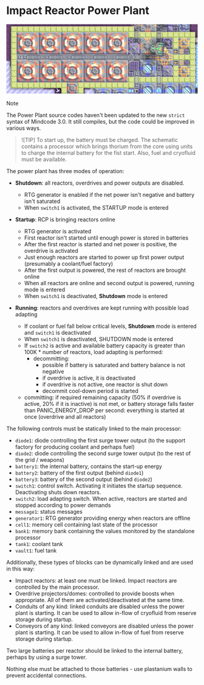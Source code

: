 # Impact Reactor Power Plant

![Screenshot of the schematics in action](power-plant.png)

> [!NOTE]
> The Power Plant source codes haven't been updated to the new `strict` syntax of Mindcode 3.0. It still compiles, but the code could be improved in various ways.

> ![TIP] 
> To start up, the battery must be charged. The schematic contains a processor which brings thorium from the core using units to charge the internal battery for the fist start. Also, fuel and cryofluid must be available. 

The power plant has three modes of operation:

* **Shutdown**: all reactors, overdrives and power outputs are disabled.
  * RTG generator is enabled if the net power isn't negative and battery isn't saturated
  * When `switch1` is activated, the STARTUP mode is entered
 
* **Startup**: RCP is bringing reactors online
  * RTG generator is activated
  * First reactor isn't started until enough power is stored in batteries
  * After the first reactor is started and net power is positive, the overdrive is activated
  * Just enough reactors are started to power up first power output (presumably a coolant/fuel factory)
  * After the first output is powered, the rest of reactors are brought online
  * When all reactors are online and second output is powered, running mode is entered
  * When `switch1` is deactivated, **Shutdown** mode is entered

* **Running**: reactors and overdrives are kept running with possible load adapting
  * If coolant or fuel fall below critical levels, **Shutdown** mode is entered and `switch1` is deactivated
  * When `switch1` is deactivated, SHUTDOWN mode is entered
  * If `switch2` is active and available battery capacity is greater than 100K * number of reactors, load adapting is performed:
    * decommitting:
      * possible if battery is saturated and battery balance is not negative
      * if overdrive is active, it is deactivated
      * if overdrive is not active, one reactor is shut down
      * decommit cool-down period is started
  * committing: if required remaining capacity (50% if overdrive is active, 20% if it is inactive) is not met, or battery storage falls faster than PANIC_ENERGY_DROP per second: everything is started at once (overdrive and all reactors)

The following controls must be statically linked to the main processor:

* `diode1`: diode controlling the first surge tower output (to the support factory for producing coolant and perhaps fuel)
* `diode2`: diode controlling the second surge tower output (to the rest of the grid / weapons)
* `battery1`: the internal battery, contains the start-up energy
* `battery2`: battery of the first output (behind `diode1`)
* `battery3`: battery of the second output (behind `diode2`)
* `switch1`: control switch. Activating it initiates the startup sequence. Deactivating shuts down reactors.
* `switch2`: load adapting switch. When active, reactors are started and stopped according to power demands
* `message1`: status messages
* `generator1`: RTG generator providing energy when reactors are offline
* `cell1`: memory cell containing last state of the processor
* `bank1`: memory bank containing the values monitored by the standalone processor
* `tank1`: coolant tank
* `vault1`: fuel tank

Additionally, these types of blocks can be dynamically linked and are used in this way:
* Impact reactors: at least one must be linked. Impact reactors are controlled by the main processor.
* Overdrive projectors/domes: controlled to provide boosts when appropriate. All of them are activated/deactivated at the same time.
* Conduits of any kind: linked conduits are disabled unless the power plant is starting. It can be used to allow in-flow of cryofluid from reserve storage during startup.
* Conveyors of any kind: linked conveyors are disabled unless the power plant is starting. It can be used to allow in-flow of fuel from reserve storage during startup.

Two large batteries per reactor should be linked to the internal battery, perhaps by using a surge tower.

Nothing else must be attached to those batteries - use plastanium walls to prevent accidental connections.

